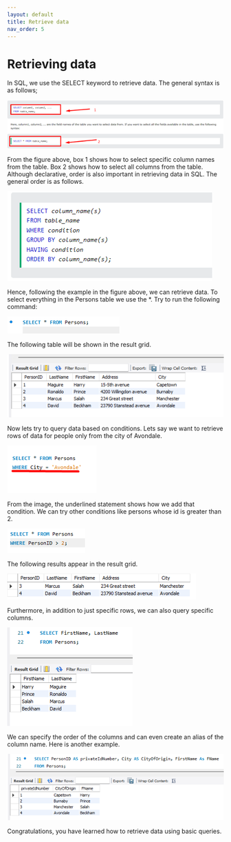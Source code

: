 ```yaml
---
layout: default
title: Retrieve data
nav_order: 5
---
```


# Retrieving data

In SQL, we use the SELECT keyword to retrieve data. The general syntax is as follows;

![Select syntax](https://github.com/vasshorin/VPD-Comm/blob/Gh-pages/assets/images/add7.png?raw=true)

From the figure above, box 1 shows how to select specific column names from the table. Box 2 shows how to select all columns from the table. Although declarative, order is also important in retrieving data in SQL. 
The general order is as follows.

![Select order](https://github.com/vasshorin/VPD-Comm/blob/Gh-pages/assets/images/add8.png?raw=true)

Hence, following the example in the figure above, we can retrieve data. 
To select everything in the Persons table we use the *. 
Try to run the following command:

![Select order](https://github.com/vasshorin/VPD-Comm/blob/Gh-pages/assets/images/add9.png?raw=true)

The following table will be shown in the result grid. 

![Select order](https://github.com/vasshorin/VPD-Comm/blob/Gh-pages/assets/images/add10.png?raw=true)

Now lets try to query data based on conditions. 
Lets say we want to retrieve rows of data for people only from the city of Avondale. 

![Select order](https://github.com/vasshorin/VPD-Comm/blob/Gh-pages/assets/images/add11.png?raw=true)

From the image, the underlined statement shows how we add that condition. 
We can try other conditions like persons whose id is greater than 2. 

![Select order](https://github.com/vasshorin/VPD-Comm/blob/Gh-pages/assets/images/add12.png?raw=true)

The following results appear in the result grid.

![Select order](https://github.com/vasshorin/VPD-Comm/blob/Gh-pages/assets/images/add13.png?raw=true)

Furthermore, in addition to just specific rows, we can also query specific columns.

![Select order](https://github.com/vasshorin/VPD-Comm/blob/Gh-pages/assets/images/add14.png?raw=true)

We can specify the order of the columns and can even create an alias of the column name. Here is another example.

![Select order](https://github.com/vasshorin/VPD-Comm/blob/Gh-pages/assets/images/add15.png?raw=true)

Congratulations, you have learned how to retrieve data using basic queries. 








